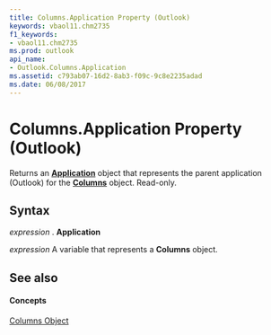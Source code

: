 ```yaml
---
title: Columns.Application Property (Outlook)
keywords: vbaol11.chm2735
f1_keywords:
- vbaol11.chm2735
ms.prod: outlook
api_name:
- Outlook.Columns.Application
ms.assetid: c793ab07-16d2-8ab3-f09c-9c8e2235adad
ms.date: 06/08/2017
---
```



# Columns.Application Property (Outlook)

Returns an **[Application](application-object-outlook.md)** object that represents the parent application (Outlook) for the **[Columns](columns-object-outlook.md)** object. Read-only.


## Syntax

 _expression_ . **Application**

 _expression_ A variable that represents a **Columns** object.


## See also


#### Concepts


[Columns Object](columns-object-outlook.md)

